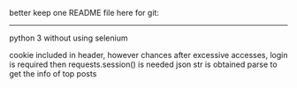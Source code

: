 better keep one README file here for git: 

****
python 3 without using selenium

cookie included in header, however chances after excessive accesses, login is required then requests.session() is needed
json str is obtained
parse to get the info of top posts
